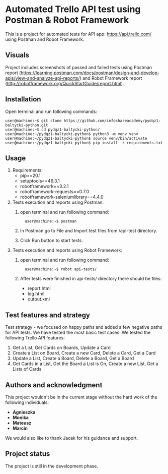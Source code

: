 # Automated Trello API test using Postman & Robot Framework

This is a project for automated tests for API app: https://api.trello.com/ using Postman and Robot Framework.

## Visuals

Project includes screenshots of passed and failed tests using Postman report (https://learning.postman.com/docs/postman/design-and-develop-apis/view-and-analyze-api-reports/)
and Robot Framework report (http://robotframework.org/QuickStartGuide/report.html).

## Installation

Open terminal and run following commands:
```console
user@machine:~$ git clone https://github.com/infoshareacademy/pydqz1-baltycki-python.git
user@machine:~$ cd pydqz1-baltycki-python/
user@machine:~/pydqz1-baltycki-python$ python3 -m venv venv
user@machine:~/pydqz1-baltycki-python$ source venv/bin/activate
user@machine:~/pydqz1-baltycki-python$ pip install -r requirements.txt 
```

## Usage
1. Requirements:
    * pip==20.1
    * setuptools==46.3.1
    * robotframework==3.2.1
    * robotframework-requests==0.7.0
    * robotframework-seleniumlibrary==4.4.0
2. Tests execution and reports using Postman:
    1. open terminal and run following command:
    
        ```console
          user@machine:~$ postman
        ```
    2. In Postman go to File and Import test files from /api-test directory.
    3. Click Run button to start tests.
3. Tests execution and reports using Robot Framework:
    1.  open terminal and run following command:
    
        ```console
          user@machine:~$ robot api-tests/
        ```
    2. After tests were finished in api-tests/ directory there should be files:
        * report.html
        * log.html
        * output.xml
        
## Test features and strategy

Test strategy - we focused on happy paths and added a few negative paths for API tests.
We have tested the most basic test cases.
We tested the following Trello API features:
1. Get a List, Get Cards on Boards, Update a Card
2. Create a List on Board, Create a new Card, Delete a Card, Get a Card
3. Update a List, Create a Board, Delete a Board, Get a Board
4. Get Cards in a List, Get the Board a List is On, Create a new List, Get a Lists of Cards

## Authors and acknowledgment

This project wouldn't be in the current stage without the hard work of the following individuals:
* **Agnieszka**
* **Monika**
* **Mateusz**
* **Marcin**

We would also like to thank Jacek for his guidance and support.

## Project status

The project is still in the development phase.
